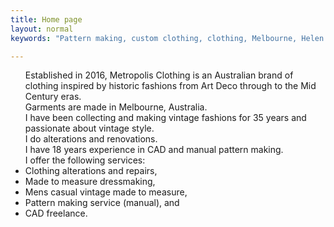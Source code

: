 ```yaml
---
title: Home page
layout: normal
keywords: "Pattern making, custom clothing, clothing, Melbourne, Helen Aldred, design 1920s, 1930s, art deco"

---
```

<div class="container justify-content-center">
<div class="row">
<div class="col">
<ul>Established in 2016, Metropolis Clothing is an Australian brand of clothing inspired by historic fashions from Art Deco through to the Mid Century eras. <br/>Garments are made in Melbourne, Australia.<br/> I have been collecting and making vintage fashions for 35 years and passionate about vintage style. <br/>I do alterations and renovations.<br/>I have 18 years experience in CAD and manual pattern making.<br/>
I offer the following services:<br/>
<li>
Clothing alterations and repairs,
</li>
<li>
Made to measure dressmaking,
</li>
<li>
Mens casual vintage made to measure,
</li>
<li>
Pattern making service (manual), and
</li>
<li>CAD freelance.
</li>
</ul>
</div><!-- end outer col -->
</div><!-- end outer row -->
</div><!-- end container -->

